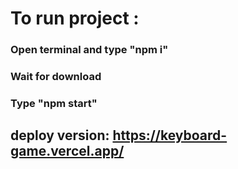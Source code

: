 # To run project :

### Open terminal and type "npm i"

### Wait for download

### Type "npm start"

## deploy version: https://keyboard-game.vercel.app/
